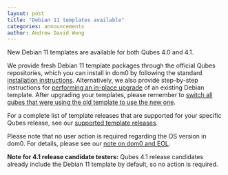 ```yaml
---
layout: post
title: "Debian 11 templates available"
categories: announcements
author: Andrew David Wong
---
```


New Debian 11 templates are available for both Qubes 4.0 and 4.1.

We provide fresh Debian 11 template packages through the official Qubes
repositories, which you can install in dom0 by following the standard
[installation instructions]. Alternatively, we also provide step-by-step
instructions for [performing an in-place upgrade] of an existing Debian
template. After upgrading your templates, please remember to [switch all
qubes that were using the old template to use the new one][switching].

For a complete list of template releases that are supported for your
specific Qubes release, see our [supported template releases].

Please note that no user action is required regarding the OS version in
dom0. For details, please see our [note on dom0 and EOL].

**Note for 4.1 release candidate testers:** Qubes 4.1 release
candidates already include the Debian 11 template by default, so no
action is required.


[installation instructions]: /doc/templates/debian/#installing
[performing an in-place upgrade]: /doc/template/debian/upgrade/
[switching]: /doc/templates/#switching
[supported template releases]: /doc/supported-releases/#templates
[note on dom0 and EOL]: /doc/supported-releases/#note-on-dom0-and-eol
